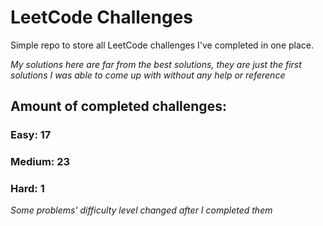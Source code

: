 
# LeetCode Challenges

Simple repo to store all LeetCode challenges I've completed in one place.

<i>My solutions here are far from the best solutions, they are just the first solutions I was able to come up with without any help or reference</i>

## Amount of completed challenges:

### Easy: 17

### Medium: 23

### Hard: 1

<i>Some problems' difficulty level changed after I completed them</i>
